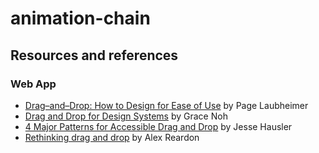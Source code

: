 # animation-chain

## Resources and references

### Web App
- [Drag–and–Drop: How to Design for Ease of Use](https://www.nngroup.com/articles/drag-drop/) by Page Laubheimer
- [Drag and Drop for Design Systems](https://medium.com/salesforce-ux/4-major-patterns-for-accessible-drag-and-drop-1d43f64ebf09) by Grace Noh
- [4 Major Patterns for Accessible Drag and Drop](https://uxdesign.cc/drag-and-drop-for-design-systems-8d40502eb26d) by Jesse Hausler
- [Rethinking drag and drop](https://medium.com/@alexandereardon/rethinking-drag-and-drop-d9f5770b4e6b) by Alex Reardon
